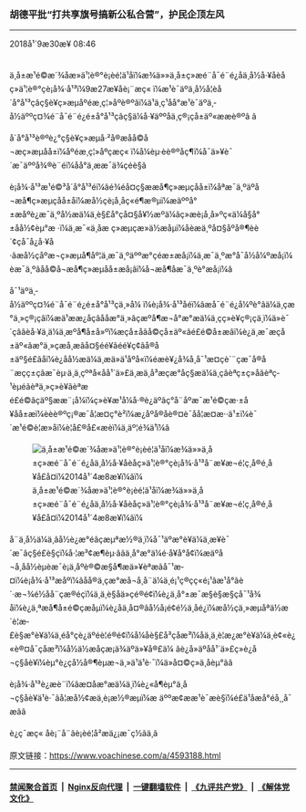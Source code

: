 ### 胡德平批“打共享旗号搞新公私合营”，护民企顶左风
------------------------

<div class="published">
 <span class="date" title="ä¸­å½æ¶é´">
  <time datetime="2018-09-30T08:46:10+08:00">
   2018å¹´9æ30æ¥ 08:46
  </time>
 </span>
</div>
<br/>
<div class="wsw">
 <p>
  ä¸­å±æ¹é©æ´¾åæ»ä¹¦è®°è¡èé¦ä¹å­ï¼æ¾ä»»ä¸­å±ç»æé¨å¯é¨é¿åä¸­å½å·¥åèåç»ä¹¦è®°çè¡å¾·å¹³ï¼9æ27æ¥åè¡¨æç« ï¼æ¹è¯äºä¸­å½å­¦èå´å°å¹³çâç§è¥ç»æµåºéæ¸ç¦»åºè®ºâï¼ä¹ä¸ç¹åå°æ¹è¯äºä¸­å½äººç¤¾é¨å¯é¨é¿é±å°å¹³çâç§ä¼å·¥äººåä¸ç®¡çå±äº«ææè®ºâ ã
 </p>
 <p>
  å´å°å¹³è®ºè¿°ç§è¥ç»æµå·²å®æåå©å¬æç»æµåå±ï¼åºéæ¸ç¦»åºçæç« ï¼å¼èµ·èè®ºåç¶ï¼å¯ä»¥è¯´æ¯äººå¾®è¨éï¼åå°ä¸ææ¯ä¾çéè§ã
 </p>
 <p>
  è¡å¾·å¹³æ¹é©³å´å°å¹³éï¼âé¾éå¤ç§ææå¶ç»æµçåå±ï¼åªæ¯ä¸ºäºå¬æå¶ç»æµçåå±åï¼æå½çè¡å¸åç«é¶æ®µï¼æäººå°±æåºè¿æ¯ä¸ºå½æä¼ä¸è§£å°çå¤§å¥½æºä¼ãç»æè¡å¸å»ºç«ä¼å§å°±åå½¢èµ°æ ·ï¼ä¸æ¯«ä¸åæ ç»æµçæ»ä½æåµï¼åèæä¸ºå¤§åºå®¶èè´¢çå¯å¿å·¥å·ãæå½çåºæ¬ç»æµå¶åº¦ä¸æ¯ä¸ºäººæ°çéæ±æå¡ï¼ä¸æ¯ä¸ºæ°å¯å½å¼ºæå¡ï¼èæ¯ä¸ºâåå©å¬æå¶ç»æµåå±æå¡âï¼å¬æå¶åæ¯ä¸ºè°æå¡ï¼â
 </p>
 <p>
  å¯¹äºä¸­å½äººç¤¾é¨å¯é¨é¿é±å°å¹³çä¸»å¼ ï¼è¡å¾·å¹³åéï¼âæå¯é¨é¿å¼ºè°âä¼ä¸çæ°ä¸»ç®¡çâï¼æä¹ææ¿åçâååæ°ä¸»âçæºå¶æ¬å°æ°æä¼ä¸çç»è¥ç®¡çä¸ï¼ä»è¯´çââèå·¥ä¸ä¼ä¸æºå¶å±å»ºï¼æçå±åãå©çå±äº«ãé£é©å±æâï¼è¿ä¸æ¯æçå±äº«ãæ°ä¸»çæå¸æâå¤§éé¥­ãéé¥­ç¢ãå®å±äº§é£âåï¼è¿åå½æä¼ä¸æä»ä¹åºå«ï¼éæè¥¿å¾å¸å¯¹æ­¤çè´¨çæ¯å®å¨æçç±çãæ¯èµ·ä¸ä¸çºªå«åå¹´ä»£ä¸­æä¸­å³æçæ°åç§æä¼ä¸çâèªç±ç»åãèªç­¹èµéãèªä¸»ç»è¥ãèªæé£é©âçäº§ææ¨¡å¼ï¼ç»è¥æ¹å¼å·®è¿äºãç°å¨åºæ¯æ¹é©çæ·±å¥åå±æï¼èèè®ºç¡®æ¯å¦æ­¤ç°è²ï¼æ¿åºå®åè®¤è¯åå¦æ­¤æ··ä¹±ï¼è¯´æ¹é©è¦æ»åï¼è¦å£®å£«æ­èï¼ä¸äº¦é¾ä¹ï¼â
 </p>
 <div class="wsw__embed">
  <figure class="media-image js-media-expand">
   <div class="img-wrap">
    <div class="thumb">
     <img alt="ä¸­å±æ¹é©æ´¾åæ»ä¹¦è®°è¡èé¦ä¹å­ï¼æ¾ä»»ä¸­å±ç»æé¨å¯é¨é¿åä¸­å½å·¥åèåç»ä¹¦è®°çè¡å¾·å¹³å¨æ¥æ¬é¦ç¸å®é¸å¥å£å¤ï¼2014å¹´4æ8æ¥ï¼ãï¼" src="https://gdb.voanews.com/1E0A6E60-2ECB-4B07-B1E9-3BAB15FD98B4_w250_r0_s.jpg"/>
    </div>
    <span class="ico ico-fullscreen ico--media-expand ico--rounded">
    </span>
   </div>
   <figcaption>
    <span class="caption">
     ä¸­å±æ¹é©æ´¾åæ»ä¹¦è®°è¡èé¦ä¹å­ï¼æ¾ä»»ä¸­å±ç»æé¨å¯é¨é¿åä¸­å½å·¥åèåç»ä¹¦è®°çè¡å¾·å¹³å¨æ¥æ¬é¦ç¸å®é¸å¥å£å¤ï¼2014å¹´4æ8æ¥ï¼ãï¼
    </span>
   </figcaption>
  </figure>
 </div>
 <p>
  å¨ä¸­å½ä¼ä¸âå½è¿æ°éâçæµªæ½®ä¸­ï¼å¯¹äºæ°è¥ä¼ä¸æ¥è¯´æ¯âç§é£è§çï¼å·¦æ³¢æ¶èµ·âãä¸å°æ°ä¼é·å¥å°å¢ï¼æäºå¬å¸åå½èµèæ¯è¡ä¸åºè®©æ§å¶æä»¥èªæãå¯¹æ­¤ï¼è¡å¾·å¹³æåºï¼âåå®ä¸çæ°æå¬å¸å¨ä¼ä¸é¡¹ç®çç«é¡¹ãæ¹å°ãè´·æ¬¾é½å­å¨çæ®éçï¼ä¸ä¸è§åä»çé®é¢ï¼è¿ä¸å°±æ¯æ­§è§æ§çå¯¹å¾åï¼è¿ä¸ªæå¶å±é©çæåµï¼è¿åä¸­å¤®ãå½å¡é¢é½ä¸åé¿ï¼æå½çä¸»æµåªä½æ´è¦æ­£è§æ°è¥ä¼ä¸éå°çè¿äºéè¦é®é¢ï¼å¼åè§£å³çåæ³ï¼åä¸ä¸è¦æ¿æ°è¥ä¼ä¸è¢«è¿«è®¤å¯çåæ³ï¼å½ä½æåçæ¡ä¾äºä»¥å®£ä¼ ãè¿å»äºåå¹´ä»£ç»è¿å¬ç§åè¥ï¼èµ°è¿çå½å®¶èµæ¬ä¸»ä¹ä¹è·¯ï¼ä»å¤©ç»ä¸åèµ°ãâ
 </p>
 <p>
  è¡å¾·å¹³è¿æ­è¨ï¼âæ¤åæ°æä¼ä¸ï¼è¿«å¶èµ°ä¸å¬ç§åè¥ä¹è·¯ãå¦æå½¢æä¸è¡æ½®æµï¼æ äººæ¢ææ¹è¯æè§ï¼é£ä¹åæå°éå¸¸å¯æãâ
 </p>
 <p>
  è¿ç¯æç« åè¡¨å¨ãè¡èé¦å²æä¿¡æ¯ç½ãä¸ã
 </p>
 <p>
 </p>
</div>

原文链接：https://www.voachinese.com/a/4593188.html


------------------------
#### [禁闻聚合首页](https://github.com/gfw-breaker/banned-news/blob/master/README.md) &nbsp;|&nbsp; [Nginx反向代理](https://github.com/gfw-breaker/open-proxy/blob/master/README.md) &nbsp;|&nbsp;  [一键翻墙软件](https://github.com/gfw-breaker/nogfw/blob/master/README.md) &nbsp;|&nbsp; [《九评共产党》](https://github.com/gfw-breaker/9ping.md/blob/master/README.md#九评之一评共产党是什么) &nbsp;|&nbsp; [《解体党文化》](https://github.com/gfw-breaker/jtdwh.md/blob/master/README.md#绪论)